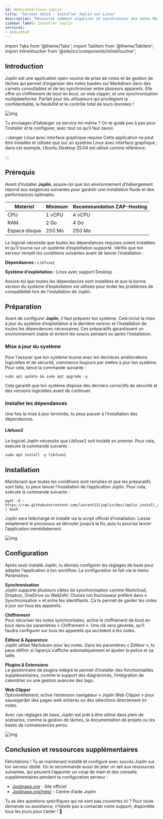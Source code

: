 ```yaml
---
id: dedicated-linux-joplin
title: "Serveur dédié : Installer Joplin sur Linux"
description: "Découvrez comment organiser et synchroniser des notes Markdown chiffrées sur plusieurs appareils avec Joplin pour une prise de notes sécurisée et flexible → En savoir plus maintenant"
sidebar_label: Installer Joplin
services:
- dedicated
---
```


import Tabs from '@theme/Tabs';
import TabItem from '@theme/TabItem';
import InlineVoucher from '@site/src/components/InlineVoucher';

## Introduction

Joplin est une application open-source de prise de notes et de gestion de tâches qui permet d’organiser des notes basées sur Markdown dans des carnets consultables et de les synchroniser entre plusieurs appareils. Elle offre un chiffrement de bout en bout, un web clipper, et une synchronisation multiplateforme. Parfait pour les utilisateurs qui privilégient la confidentialité, la flexibilité et le contrôle total de leurs données !

![img](https://screensaver01.zap-hosting.com/index.php/s/qfo8k2RXWPFqi3g/preview)

Tu envisages d’héberger ce service toi-même ? On te guide pas à pas pour l’installer et le configurer, avec tout ce qu’il faut savoir.

:::danger Linux avec interface graphique requise
Cette application ne peut être installée et utilisée que sur un système Linux avec interface graphique ; dans cet exemple, Ubuntu Desktop 25.04 est utilisé comme référence.

:::

<InlineVoucher />



## Prérequis

Avant d’installer **Joplin**, assure-toi que ton environnement d’hébergement répond aux exigences suivantes pour garantir une installation fluide et des performances optimales.

| Matériel | Minimum | Recommandation ZAP-Hosting |
| ---------- | ------------ | -------------------------- |
| CPU | 1 vCPU | 4 vCPU |
| RAM | 2 Go | 4 Go |
| Espace disque | 250 Mo | 250 Mo |

Le logiciel nécessite que toutes les dépendances requises soient installées et qu’il tourne sur un système d’exploitation supporté. Vérifie que ton serveur remplit les conditions suivantes avant de lancer l’installation :

**Dépendances :** `Libfuse2`

**Système d’exploitation :** Linux avec support Desktop

Assure-toi que toutes les dépendances sont installées et que la bonne version du système d’exploitation est utilisée pour éviter les problèmes de compatibilité lors de l’installation de Joplin.



## Préparation

Avant de configurer **Joplin**, il faut préparer ton système. Cela inclut la mise à jour du système d’exploitation à la dernière version et l’installation de toutes les dépendances nécessaires. Ces préparatifs garantissent un environnement stable et évitent les soucis pendant ou après l’installation.


### Mise à jour du système
Pour t’assurer que ton système tourne avec les dernières améliorations logicielles et de sécurité, commence toujours par mettre à jour ton système. Pour cela, lance la commande suivante :

```
sudo apt update && sudo apt upgrade -y
```
Cela garantit que ton système dispose des derniers correctifs de sécurité et des versions logicielles avant de continuer.

### Installer les dépendances
Une fois la mise à jour terminée, tu peux passer à l’installation des dépendances.

#### Libfuse2
Le logiciel Joplin nécessite que Libfuse2 soit installé en premier. Pour cela, exécute la commande suivante : 
```
sudo apt install -y libfuse2
```




## Installation
Maintenant que toutes les conditions sont remplies et que les préparatifs sont faits, tu peux lancer l’installation de l’application Joplin. Pour cela, exécute la commande suivante :

```
wget -O - https://raw.githubusercontent.com/laurent22/joplin/dev/Joplin_install_and_update.sh | bash
```

Joplin sera téléchargé et installé via le script officiel d’installation. Laisse simplement le processus se dérouler jusqu’à la fin, puis tu pourras lancer l’application immédiatement.



![img](https://screensaver01.zap-hosting.com/index.php/s/Af9xjkqz7TSr4sZ/preview)



## Configuration

Après avoir installé Joplin, tu devrais configurer les réglages de base pour adapter l’application à ton workflow. La configuration se fait via le menu *Paramètres*.

**Synchronisation**  
Joplin supporte plusieurs cibles de synchronisation comme Nextcloud, Dropbox, OneDrive ou WebDAV. Choisis ton fournisseur préféré dans « Synchronisation » et entre tes identifiants. Ça te permet de garder tes notes à jour sur tous tes appareils.

**Chiffrement**  
Pour sécuriser tes notes synchronisées, active le chiffrement de bout en bout dans les paramètres « Chiffrement ». Une clé sera générée, qu’il faudra configurer sur tous les appareils qui accèdent à tes notes.

**Éditeur & Apparence**  
Joplin utilise Markdown pour les notes. Dans les paramètres « Éditeur », tu peux définir si l’aperçu s’affiche automatiquement et ajuster la police et sa taille.

**Plugins & Extensions**  
Le gestionnaire de plugins intégré te permet d’installer des fonctionnalités supplémentaires, comme le support des diagrammes, l’intégration de calendrier ou une gestion avancée des tags.

**Web Clipper**  
Optionnellement, active l’extension navigateur « Joplin Web Clipper » pour sauvegarder des pages web entières ou des sélections directement en notes.

Avec ces réglages de base, Joplin est prêt à être utilisé dans plein de scénarios, comme la gestion de tâches, la documentation de projets ou les bases de connaissances perso.



![img](https://screensaver01.zap-hosting.com/index.php/s/FyjyeF3EcRFe2qf/preview)




## Conclusion et ressources supplémentaires

Félicitations ! Tu as maintenant installé et configuré avec succès Joplin sur ton serveur dédié. On te recommande aussi de jeter un œil aux ressources suivantes, qui peuvent t’apporter un coup de main et des conseils supplémentaires pendant ta configuration serveur :

- [Joplinapp.org](https://joplin.org/) - Site officiel  
- [Joplinapp.org/help/](https://joplinapp.org/help/) - Centre d’aide Joplin

Tu as des questions spécifiques qui ne sont pas couvertes ici ? Pour toute demande ou assistance, n’hésite pas à contacter notre support, disponible tous les jours pour t’aider ! 🙂



<InlineVoucher />